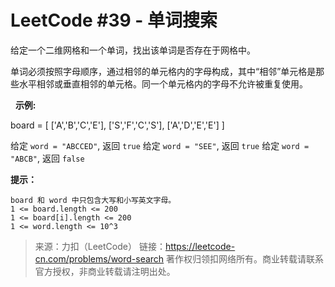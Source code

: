 # LeetCode #39 - 单词搜索

给定一个二维网格和一个单词，找出该单词是否存在于网格中。

单词必须按照字母顺序，通过相邻的单元格内的字母构成，其中“相邻”单元格是那些水平相邻或垂直相邻的单元格。同一个单元格内的字母不允许被重复使用。

 
**示例:**

board =
[
  ['A','B','C','E'],
  ['S','F','C','S'],
  ['A','D','E','E']
]

给定 `word = "ABCCED"`, 返回 `true`
给定 `word = "SEE"`, 返回 `true`
给定 `word = "ABCB"`, 返回 `false`
 

**提示：**

	board 和 word 中只包含大写和小写英文字母。
	1 <= board.length <= 200
	1 <= board[i].length <= 200
	1 <= word.length <= 10^3

>来源：力扣（LeetCode）
>链接：https://leetcode-cn.com/problems/word-search
>著作权归领扣网络所有。商业转载请联系官方授权，非商业转载请注明出处。
